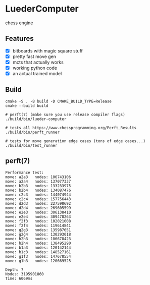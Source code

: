# LuederComputer

chess engine

## Features
- [x] bitboards with magic square stuff
- [x] pretty fast move gen
- [x] mcts that actually works
- [x] working python code
- [x] an actual trained model

## Build
```
cmake -S . -B build -D CMAKE_BUILD_TYPE=Release
cmake --build build
```

```
# perft(7) (make sure you use release compiler flags)
./build/bin/lueder-computer

# tests all https://www.chessprogramming.org/Perft_Results
./build/bin/perft_runner

# tests for move generation edge cases (tons of edge cases...)
./build/bin/test_runner
```


## perft(7)
```
Performance test:
move: a2a3   nodes: 106743106
move: a2a4   nodes: 137077337
move: b2b3   nodes: 133233975
move: b2b4   nodes: 134087476
move: c2c3   nodes: 144074944
move: c2c4   nodes: 157756443
move: d2d3   nodes: 227598692
move: d2d4   nodes: 269605599
move: e2e3   nodes: 306138410
move: e2e4   nodes: 309478263
move: f2f3   nodes: 102021008
move: f2f4   nodes: 119614841
move: g2g3   nodes: 135987651
move: g2g4   nodes: 130293018
move: h2h3   nodes: 106678423
move: h2h4   nodes: 138495290
move: b1a3   nodes: 120142144
move: b1c3   nodes: 148527161
move: g1f3   nodes: 147678554
move: g1h3   nodes: 120669525

Depth: 7
Nodes: 3195901860
Time: 6069ms
```

